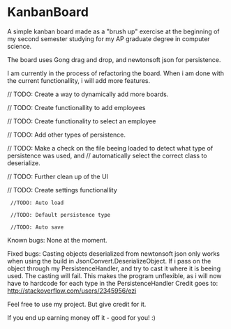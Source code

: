# KanbanBoard
A simple kanban board made as a "brush up" exercise at the beginning
of my second semester studying for my AP graduate degree in computer science.

The board uses Gong drag and drop, and newtonsoft json for persistence.

I am currently in the process of refactoring the board. When i am done with the current
functionallity, i will add more features.

// TODO: Create a way to dynamically add more boards.

// TODO: Create functionallity to add employees

// TODO: Create functionality to select an employee

// TODO: Add other types of persistence.

// TODO: Make a check on the file beeing loaded to detect what type of persistence was used, and
// automatically select the correct class to deserialize.

// TODO: Further clean up of the UI

// TODO: Create settings functionallity

     //TODO: Auto load
     
     //TODO: Default persistence type
     
     //TODO: Auto save
     

Known bugs:
None at the moment.

Fixed bugs:
Casting objects deserialized from newtonsoft json only works when using the build in
JsonConvert.DeserializeObject<T>. If i pass on the object through my PersistenceHandler, and try to cast it
where it is beeing used. The casting will fail.
This makes the program unflexible, as i will now have to hardcode for each type in the PersistenceHandler
Credit goes to: http://stackoverflow.com/users/2345956/ezi


Feel free to use my project. But give credit for it.

If you end up earning money off it - good for you! :)
